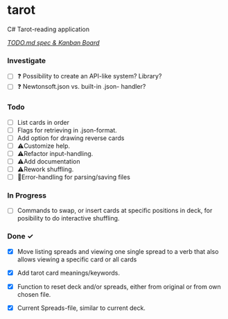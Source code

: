 # tarot

C# Tarot-reading application

<em>[TODO.md spec & Kanban Board](https://bit.ly/3fCwKfM)</em>

### Investigate

- [ ] ❓ Possibility to create an API-like system? Library?  
- [ ] ❓ Newtonsoft.json vs. built-in .json- handler?  

### Todo

- [ ] List cards in order  
- [ ] Flags for retrieving in .json-format.  
- [ ] Add option for drawing reverse cards  
- [ ] ⚠️Customize help.  
- [ ] ⚠️Refactor input-handling.  
- [ ] ⚠️Add documentation  
- [ ] ⚠️Rework shuffling.  
- [ ] 🐞Error-handling for parsing/saving files  

### In Progress

- [ ] Commands to swap, or insert cards at specific positions in deck, for posibility to do interactive shuffling.  

### Done ✓

- [x] Move listing spreads and viewing one single spread to a verb that also allows viewing a specific card or all cards  
- [x] Add tarot card meanings/keywords.  
- [x] Function to reset deck and/or spreads, either from original or from own chosen file.  
- [x] Current Spreads-file, similar to current deck.  

